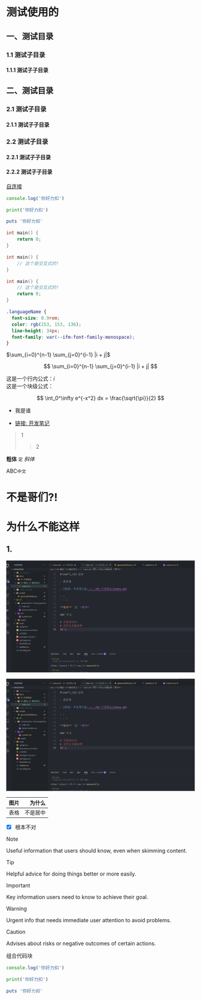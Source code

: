 # 测试使用的

## 一、测试目录
### 1.1 测试子目录
#### 1.1.1 测试子子目录

## 二、测试目录
### 2.1 测试子目录
#### 2.1.1 测试子子目录
### 2.2 测试子目录
#### 2.2.1 测试子子目录
#### 2.2.2 测试子子目录

[自连接](./index.md)

```javascript [分组1-JavaScript] vscode
console.log('你好力扣')
```

```python [分组1-Python]
print('你好力扣')
```

```ruby [分组1-Ruby]
puts '你好力扣'
```

```cpp
int main() {
    return 0;
}
```

```C vscode
int main() {
    // 这个是交互式的!
}
```

```cpp VsCode
int main() {
    // 这个是交互式的!
    return 0;
}
```

```css VsCode
.languageName {
  font-size: 0.9rem;
  color: rgb(153, 153, 136);
  line-height: 34px;
  font-family: var(--ifm-font-family-monospace);
}
```

$\sum_{i=0}^{n-1} \sum_{j=0}^{i-1} |i + j|$

$$
\sum_{i=0}^{n-1} \sum_{j=0}^{i-1} |i + j|
$$

这是一个行内公式：$i$  
这是一个块级公式：

$$
\int_0^\infty e^{-x^2} dx = \frac{\sqrt{\pi}}{2}
$$

- 我是谁

- [链接: 开发笔记](../../01-开发笔记/index.md)

> 1
> > 2

**粗体** `定` *斜体*

ABC`中文`

# 不是哥们?!
# 为什么不能这样
## 1.

![alt text ##w100##](./PixPin_2025-04-13_23-21-43.png)

![alt text](PixPin_2025-04-13_23-21-43.png)

|图片|为什么|
|:-:|-:|
|表格|不是居中|

- [x] 根本不对

> [!NOTE]
> Useful information that users should know, even when skimming content.

> [!TIP]
> Helpful advice for doing things better or more easily.

> [!IMPORTANT]
> Key information users need to know to achieve their goal.

> [!WARNING]
> Urgent info that needs immediate user attention to avoid problems.

> [!CAUTION]
> Advises about risks or negative outcomes of certain actions.

组合代码块

```javascript {1}
console.log('你好力扣')
```
```python {1}
print('你好力扣')
```
```ruby {3} 
puts '你好力扣'
```